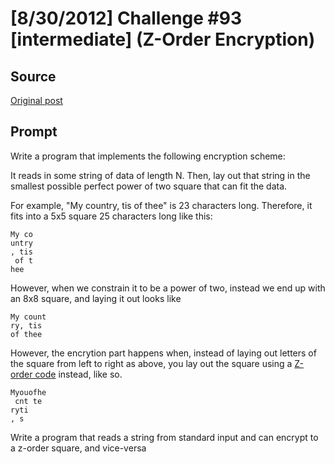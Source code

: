 # [8/30/2012] Challenge #93 [intermediate] (Z-Order Encryption)

## Source

[Original post](https://old.reddit.com/r/dailyprogrammer/comments/z3a6v/8302012_challenge_93_intermediate_zorder/)

## Prompt

Write a program that implements the following encryption scheme:

It reads in some string of data of length N.  Then, lay out that string in the smallest possible perfect power of two square that can fit the data.

For example, "My country, tis of thee" is 23 characters long.  Therefore, it fits into a 5x5 square 25 characters long like this:

    My co
    untry
    , tis
     of t
    hee

However, when we constrain it to be a power of two, instead we end up with an 8x8 square, and laying it out looks like

    My count
    ry, tis
    of thee






However, the encrytion part happens when, instead of laying out letters of the square from left to right as above, you lay out
the square using a [Z-order code](http://en.wikipedia.org/wiki/Z-order_curve) instead, like so.

    Myouofhe
     cnt te
    ryti
    , s


Write a program that reads a string from standard input and can encrypt to a z-order square, and vice-versa
